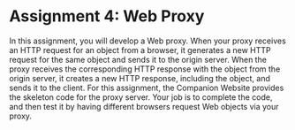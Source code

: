 # Assignment 4: Web Proxy

In this assignment, you will develop a Web proxy. When your proxy receives an 
HTTP request for an object from a browser, it generates a new HTTP request for 
the same object and sends it to the origin server. When the proxy receives the 
corresponding HTTP response with the object from the origin server, it creates a new 
HTTP response, including the object, and sends it to the client. 
For this assignment, the Companion Website provides the skeleton code for the 
proxy server. Your job is to complete the code, and then test it by having different 
browsers request Web objects via your proxy.

